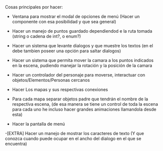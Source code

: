 ﻿Cosas principales por hacer:


- Ventana para mostrar el modal de opciones de menú (Hacer un componente con esa posibilidad y que sea general)

- Hacer un manejo de puntos guardado dependiendod e la ruta tomada (string o cadena de int?, o enum?)

- Hacer un sistema que levante dialogos y que muestre los textos (en el debe tambien poseer una opción para saltar dialogos)

- Hacer un sistema que permita mover la camara a los puntos indicados en la escena, pudiendo manejar la rotación y la posición de la camara

- Hacer un controlador del personaje para moverse, interactuar con objetos/Elementos/Personas cercanos

- Hacer Los mapas y sus respectivas conexiones

- Para cada mapa separar objetos padre que tendrán el nombre de la respectiva escena, (de esa manera se tiene un control de toda la escena para cada uno he incluso hacer grandes animaciones llamandola desde esta)










- Hacer la pantalla de menú

-[EXTRA] Hacer un manejo de mostrar los caracteres de texto (Y que conozca cuando puede ocupar en el ancho del dialogo en el que se encuentra)